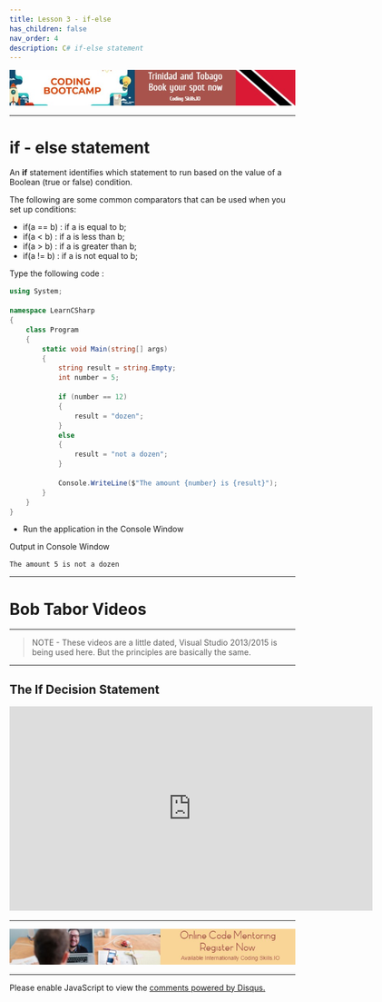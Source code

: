 ```yaml
---
title: Lesson 3 - if-else
has_children: false
nav_order: 4
description: C# if-else statement
---
```


[![ad](../img/bootcamp.jpg)](https://rclapp.com/bootcamp.html)

****

# if - else statement

An **if** statement identifies which statement to run based on the value of a Boolean (true or false) condition. 

The following are some common comparators that can be used when you set up conditions:

- if(a == b) : if a is equal to b;
- if(a < b) : if a is less than b;
- if(a > b) : if a is greater than b;
- if(a != b) : if a is not equal to b;

Type the following code :

```csharp
using System;

namespace LearnCSharp
{
    class Program
    {
        static void Main(string[] args)
        {
            string result = string.Empty;
            int number = 5;

            if (number == 12)
            {
                result = "dozen";
            }
            else
            {
                result = "not a dozen";
            }

            Console.WriteLine($"The amount {number} is {result}");
        }
    }
}
```

- Run the application in the Console Window

Output in Console Window
```
The amount 5 is not a dozen
```

****

# Bob Tabor Videos

****

> NOTE - These videos are a little dated, Visual Studio 2013/2015 is being used here. But the principles are basically the same.

*****

## The If Decision Statement

<iframe src="https://channel9.msdn.com/Series/CSharp-Fundamentals-for-Absolute-Beginners/The-if-Decision-Statement/player?format=html5" width="640" height="360" allowFullScreen frameBorder="0" title="The if Decision Statement - Microsoft Channel 9 Video"></iframe>

****

[![ad](../img/online-mentoring.jpg)](https://rclapp.com/mentors.html)

****

<div id="disqus_thread"></div>
<script>
var disqus_config = function () {
this.page.url = 'https://csharpfoundation.tutorial.rclapp.com/lessons/lesson3.html';
this.page.identifier = 'f02-03'; 
};
(function() { 
var d = document, s = d.createElement('script');
s.src = 'https://coding-skills-io.disqus.com/embed.js';
s.setAttribute('data-timestamp', +new Date());
(d.head || d.body).appendChild(s);
})();
</script>
<noscript>Please enable JavaScript to view the <a href="https://disqus.com/?ref_noscript">comments powered by Disqus.</a></noscript>
